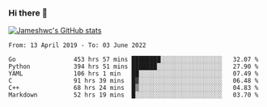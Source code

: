 ### Hi there 👋

[![Jameshwc's GitHub stats](https://github-readme-stats.vercel.app/api?username=jameshwc)](https://github.com/anuraghazra/github-readme-stats)

<!--START_SECTION:waka-->

```text
From: 13 April 2019 - To: 03 June 2022

Go                453 hrs 57 mins ████████░░░░░░░░░░░░░░░░░   32.07 %
Python            394 hrs 51 mins ███████░░░░░░░░░░░░░░░░░░   27.90 %
YAML              106 hrs 1 min   ██░░░░░░░░░░░░░░░░░░░░░░░   07.49 %
C                 91 hrs 39 mins  █▓░░░░░░░░░░░░░░░░░░░░░░░   06.48 %
C++               68 hrs 24 mins  █▒░░░░░░░░░░░░░░░░░░░░░░░   04.83 %
Markdown          52 hrs 19 mins  █░░░░░░░░░░░░░░░░░░░░░░░░   03.70 %
```

<!--END_SECTION:waka-->
